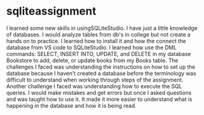# sqliteassignment

I learned some new skills in usingSQLiteStudio. I have just a little knowledge of databases. I would analyze tables from db's in college but not create a hands on to practice. I learned how to install it and how the connect the database from VS code to SQLiteStudio. I learned how use the DML commands: SELECT, INSERT INTO, UPDATE, and DELETE in my database Bookstore to add, delete, or update books from my Books table. The challenges I faced was understanding the instructions on how to set up the database because I haven't created a database before the terminology was difficult to understand when working through steps of the assignment. Another challenge I faced was understanding how to execute the SQL queries. I would make mistakes and get errors but once I asked questions and was taught how to use it. It made it more easier to understand what is happening in the database and how it is being read.

